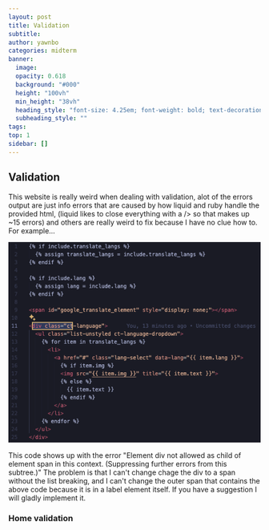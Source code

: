 ```yaml
---
layout: post
title: Validation
subtitle:
author: yawnbo
categories: midterm
banner:
  image:
  opacity: 0.618
  background: "#000"
  height: "100vh"
  min_height: "38vh"
  heading_style: "font-size: 4.25em; font-weight: bold; text-decoration: underline"
  subheading_style: ""
tags: 
top: 1
sidebar: []
---
```


<h2>Validation</h2>
<p>
    This website is really weird when dealing with validation, alot of the errors output are just info errors that are caused by how liquid and ruby handle the provided html, (liquid likes to close everything with a /> so that makes up ~15 errors) and others are really weird to fix because I have no clue how to. For example...
<p>

  <img src="/assets/images/validation/unclosed_span.png" alt="Unclosed span element" height="400">

<p>
  This code shows up with the error "Element div not allowed as child of element span in this context. (Suppressing further errors from this subtree.)" The problem is that I can't change chage the div to a span without the list breaking, and I can't change the outer span that contains the above code because it is in a label element itself. If you have a suggestion I will gladly implement it.
</p>

<h3>Home validation</h3>
<p>
  
